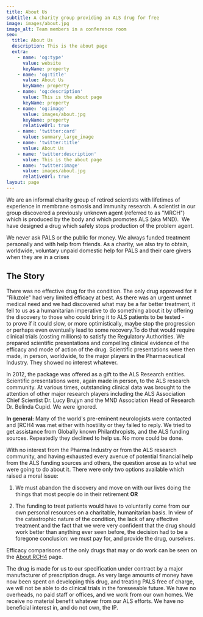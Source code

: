 ```yaml
---
title: About Us
subtitle: A charity group providing an ALS drug for free
image: images/about.jpg
image_alt: Team members in a conference room
seo:
  title: About Us
  description: This is the about page
  extra:
    - name: 'og:type'
      value: website
      keyName: property
    - name: 'og:title'
      value: About Us
      keyName: property
    - name: 'og:description'
      value: This is the about page
      keyName: property
    - name: 'og:image'
      value: images/about.jpg
      keyName: property
      relativeUrl: true
    - name: 'twitter:card'
      value: summary_large_image
    - name: 'twitter:title'
      value: About Us
    - name: 'twitter:description'
      value: This is the about page
    - name: 'twitter:image'
      value: images/about.jpg
      relativeUrl: true
layout: page
---
```

We are an informal charity group of retired scientists with lifetimes of experience in membrane osmosis and immunity research.​ A scientist in our group discovered a previously unknown agent (referred to as "MRCH") which is produced by the body and which promotes ALS (aka MND). ​​​ We have designed a drug which safely stops production of the problem agent. 

We never ask PALS or the public for money. We always funded treatment personally and with help from friends.​ As a charity, we also try to obtain, worldwide, voluntary unpaid domestic help for PALS and their care givers when they are in a crises

## The Story

There was no effective drug for the condition. The only drug approved for it "Riluzole" had very limited efficacy at best. As there was an urgent unmet medical need and we had discovered what may be a far better treatment, it fell to us as a humanitarian imperative to do something about it  by offering the discovery to those who could bring it to ALS patients to be tested - to prove if it could slow, or more optimistically, maybe stop the progression or perhaps even eventually lead to some recovery.To do that would require clinical trials (costing millions) to satisfy the Regulatory Authorities. We prepared scientific presentations and compelling clinical evidence of the efficacy and mode of action of the drug. Scientific presentations were then made, in person, worldwide, to the major players in the Pharmaceutical Industry. They showed no interest whatever.

In 2012, the package was offered as a gift to the ALS Research entities. Scientific presentations were, again made in person, to the ALS research community. At various times, outstanding clinical data was brought to the attention of other major research players including the ALS Association Chief Scientist Dr. Lucy Brujyn and the MND Association Head of Research Dr. Belinda Cupid. We were ignored.​ 

**In general:** Many of the world's pre-eminent neurologists were contacted and [RCH4 was met either with hostility or they failed to reply.​ We tried to get assistance from Globally known Philanthropists, and the ALS funding sources. Repeatedly they declined to help us. ​No more could be done.

With no interest from the Pharma Industry or from the ALS research community, and having exhausted every avenue of potential financial help from the ALS funding sources and others, the question arose as to what we were going to do about it. There were only two options available which raised a moral issue:

1.  We must abandon the discovery and move on with our lives doing the things that most people do in their retirement **OR**

2.  The funding to treat patients would have to voluntarily come from our own personal resources on a charitable, humanitarian basis. In view of the catastrophic nature of the condition, the lack of any effective treatment and the fact that we were very confident that the drug should work better than anything ever seen before, the decision had to be a foregone conclusion: we must pay for, and provide the drug, ourselves.

Efficacy comparisons of the only drugs that may or do work can be seen on the [About RCH4](/about_rch4) page.

The drug is made for us to our specification under contract by a major manufacturer of prescription drugs. As very large amounts of money have now been spent on developing this drug, and treating PALS free of charge, we will not be able to do clinical trials in the foreseeable future.
We have no overheads, no paid staff or offices, and we work from our own homes. We receive no material benefit whatever from our ALS efforts.​ We have no beneficial interest in, and do not own, the IP.
